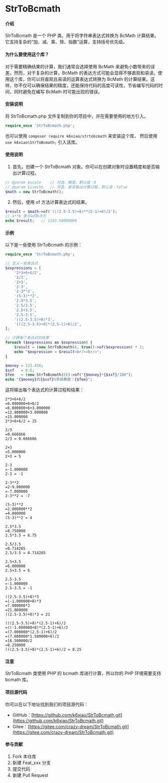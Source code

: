 # StrToBcmath

#### 介绍

StrToBcmath 是一个 PHP 类，用于将字符串表达式转换为 BcMath 计算结果。它支持复杂的“加、减、乘、除、指数”运算，支持括号优先级。

#### 为什么要使用这个库？

对于需要精确结果的计算，我们通常会选择使用 BcMath 来避免小数带来的误差。然而，对于复杂的计算，BcMath 的表达方式可能会显得不够直观和易读。使用这个库，你可以将直观且易读的运算表达式转换为 BcMath 的计算结果。这样，你不仅可以确保结果的精度，还能保持代码的高度可读性，节省编写代码的时间，同时避免在编写 BcMath 时可能出现的错误。

#### 安装说明

将 StrToBcmath.php 文件复制到你的项目中，并在需要使用的地方引入。

```php
require_once 'StrToBcmath.php';
```

也可以使用 `composer require k6xiao/strtobcmath` 来安装这个库，
然后使用 `use k6xiao\StrToBcmath;` 引入该库。

#### 使用说明

1.  首先，创建一个 StrToBcmath 对象。你可以在创建对象时设置精度和是否输出计算过程。

```php
// @param $scale    // 可选，精度，默认值：8
// @param $isecho   // 可选，是否输出计算过程，默认值：false
$math = new StrToBcmath();
```

2.  然后，使用 of 方法计算表达式的结果。

```php
$result = $math->of('(((2.5-3.5)+8)**(5-1)+6)/2');
// a**b 表示a的b次方
echo $result;   // 1203.50000000
```

#### 示例

以下是一些使用 StrToBcmath 的示例：

```php
require_once 'StrToBcmath.php';

// 定义一些表达式
$expressions = [
    '2*3+6+6/2',
    '2/3',
    '2+3',
    '2-3',
    '2-3**2',
    '(5-3)**2',
    '2.5*3.5',
    '2.5/3.5',
    '2.5+3.5',
    '2.5-3.5',
    '((2.5-3.5)+8)*3',
    '(((2.5-3.5)+8)*(2.5-1)+6)/2',
];

// 计算每个表达式的结果
foreach ($expressions as $expression) {
    $result = (new StrToBcmath(6, true))->of($expression) * 1;
    echo "$expression = $result<br/><br/>";
}

$money = 123.456;
$sxf   = 0.6;
$fee   = (new StrToBcmath(6))->of("{$money}*{$sxf}/100");
echo "{$money}的{$sxf}%手续费是：{$fee}";
```

这将输出每个表达式的计算过程和结果：

```
2*3+6+6/2
=6.000000+6+6/2
=6.000000+6+3.000000
=12.000000+3.000000
=15.000000
2*3+6+6/2 = 15

2/3
=0.666666
2/3 = 0.666666

2+3
=5.000000
2+3 = 5

2-3
=-1.000000
2-3 = -1

2-3**2
=2-9.000000
=-7.000000
2-3**2 = -7

(5-3)**2
=2.000000**2
=4.000000
(5-3)**2 = 4

2.5*3.5
=8.750000
2.5*3.5 = 8.75

2.5/3.5
=0.714285
2.5/3.5 = 0.714285

2.5+3.5
=6.000000
2.5+3.5 = 6

2.5-3.5
=-1.000000
2.5-3.5 = -1

((2.5-3.5)+8)*3
=(-1.000000+8)*3
=7.000000*3
=21.000000
((2.5-3.5)+8)*3 = 21

(((2.5-3.5)+8)*(2.5-1)+6)/2
=((-1.000000+8)*(2.5-1)+6)/2
=(7.000000*(2.5-1)+6)/2
=(7.000000*1.500000+6)/2
=16.500000/2
=8.250000
(((2.5-3.5)+8)*(2.5-1)+6)/2 = 8.25
```

#### 注意

StrToBcmath 类使用 PHP 的 bcmath 库进行计算，所以你的 PHP 环境需要支持 bcmath 库。

#### 项目源代码

你可以在以下地址找到我们的项目源代码：

- GitHub：[https://github.com/k6xiao/StrToBcmath.git](https://github.com/k6xiao/StrToBcmath.git)
- Gitee：[https://gitee.com/crazy-dream/StrToBcmath.git](https://gitee.com/crazy-dream/StrToBcmath.git)

#### 参与贡献

1.  Fork 本仓库
2.  新建 Feat_xxx 分支
3.  提交代码
4.  新建 Pull Request